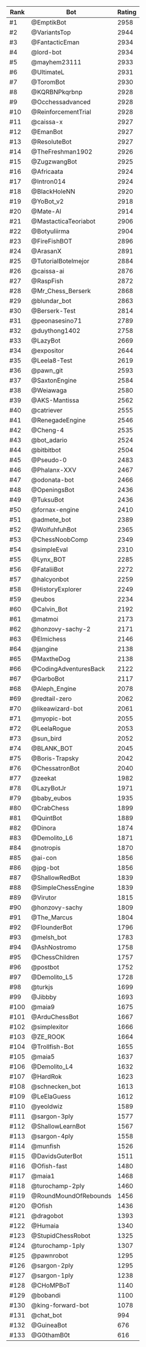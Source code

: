 Rank|Bot|Rating
---|---|---
#1|@EmptikBot|2958
#2|@VariantsTop|2944
#3|@FantacticEman|2934
#4|@lord-bot|2934
#5|@mayhem23111|2933
#6|@UltimateL|2931
#7|@ToromBot|2930
#8|@KQRBNPkqrbnp|2928
#9|@Occhessadvanced|2928
#10|@ReinforcementTrial|2928
#11|@caissa-x|2927
#12|@EmanBot|2927
#13|@ResoluteBot|2927
#14|@TheFreshman1902|2926
#15|@ZugzwangBot|2925
#16|@Africaata|2924
#17|@Intron014|2924
#18|@BlackHoleNN|2920
#19|@YoBot_v2|2918
#20|@Mate-AI|2914
#21|@MastacticaTeoriabot|2906
#22|@Botyuliirma|2904
#23|@FireFishBOT|2896
#24|@ArasanX|2891
#25|@TutorialBotelmejor|2884
#26|@caissa-ai|2876
#27|@RaspFish|2872
#28|@Mr_Chess_Berserk|2868
#29|@blundar_bot|2863
#30|@Berserk-Test|2814
#31|@peonasesino71|2789
#32|@duythong1402|2758
#33|@LazyBot|2669
#34|@expositor|2644
#35|@Leela8-Test|2619
#36|@pawn_git|2593
#37|@SaxtonEngine|2584
#38|@Weiawaga|2580
#39|@AKS-Mantissa|2562
#40|@catriever|2555
#41|@RenegadeEngine|2546
#42|@Cheng-4|2535
#43|@bot_adario|2524
#44|@bitbitbot|2504
#45|@Pseudo-0|2483
#46|@Phalanx-XXV|2467
#47|@odonata-bot|2466
#48|@OpeningsBot|2436
#49|@TuksuBot|2436
#50|@fornax-engine|2410
#51|@admete_bot|2389
#52|@WolfuhfuhBot|2365
#53|@ChessNoobComp|2349
#54|@simpleEval|2310
#55|@Lynx_BOT|2285
#56|@FataliiBot|2272
#57|@halcyonbot|2259
#58|@HistoryExplorer|2249
#59|@eubos|2234
#60|@Calvin_Bot|2192
#61|@matmoi|2173
#62|@honzovy-sachy-2|2171
#63|@Elmichess|2146
#64|@jangine|2138
#65|@MaxtheDog|2138
#66|@CodingAdventuresBack|2122
#67|@GarboBot|2117
#68|@Aleph_Engine|2078
#69|@redtail-zero|2062
#70|@likeawizard-bot|2061
#71|@myopic-bot|2055
#72|@LeelaRogue|2053
#73|@sun_bird|2052
#74|@BLANK_BOT|2045
#75|@Boris-Trapsky|2042
#76|@ChessatronBot|2040
#77|@zeekat|1982
#78|@LazyBotJr|1971
#79|@baby_eubos|1935
#80|@CrabChess|1899
#81|@QuintBot|1889
#82|@Dinora|1874
#83|@Demolito_L6|1871
#84|@notropis|1870
#85|@ai-con|1856
#86|@jpg-bot|1856
#87|@ShallowRedBot|1839
#88|@SimpleChessEngine|1839
#89|@Virutor|1815
#90|@honzovy-sachy|1809
#91|@The_Marcus|1804
#92|@FlounderBot|1796
#93|@melsh_bot|1783
#94|@AshNostromo|1758
#95|@ChessChildren|1757
#96|@postbot|1752
#97|@Demolito_L5|1728
#98|@turkjs|1699
#99|@Jibbby|1693
#100|@maia9|1675
#101|@ArduChessBot|1667
#102|@simplexitor|1666
#103|@ZE_ROOK|1664
#104|@Trollfish-Bot|1655
#105|@maia5|1637
#106|@Demolito_L4|1632
#107|@HardRok|1623
#108|@schnecken_bot|1613
#109|@LeElaGuess|1612
#110|@yeoldwiz|1589
#111|@sargon-3ply|1577
#112|@ShallowLearnBot|1567
#113|@sargon-4ply|1558
#114|@munfish|1526
#115|@DavidsGuterBot|1511
#116|@Ofish-fast|1480
#117|@maia1|1468
#118|@turochamp-2ply|1460
#119|@RoundMoundOfRebounds|1456
#120|@Ofish|1436
#121|@dragobot|1393
#122|@Humaia|1340
#123|@StupidChessRobot|1325
#124|@turochamp-1ply|1307
#125|@pawnrobot|1295
#126|@sargon-2ply|1295
#127|@sargon-1ply|1238
#128|@CHoMPBoT|1140
#129|@bobandi|1100
#130|@king-forward-bot|1078
#131|@chat_bot|994
#132|@GuineaBot|676
#133|@G0thamB0t|616

